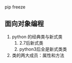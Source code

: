 ### 
pip freeze

###  


## 面向对象编程
1. python 的经典类与新式类
   1. 2.7后新式类
   2. python3后全是新式类类
2. 类的两大成员：属性和方法